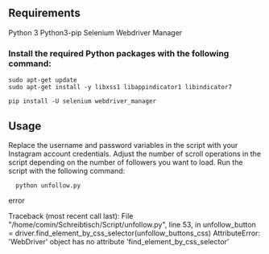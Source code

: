## Requirements
Python 3
Python3-pip
Selenium
Webdriver Manager
### Install the required Python packages with the following command:
    sudo apt-get update
    sudo apt-get install -y libxss1 libappindicator1 libindicator7

    pip install -U selenium webdriver_manager

    
## Usage
Replace the username and password variables in the script with your Instagram account credentials.
Adjust the number of scroll operations in the script depending on the number of followers you want to load.
Run the script with the following command:

      python unfollow.py


error


Traceback (most recent call last):
  File "/home/comin/Schreibtisch/Script/unfollow.py", line 53, in <module>
    unfollow_button = driver.find_element_by_css_selector(unfollow_buttons_css)
AttributeError: 'WebDriver' object has no attribute 'find_element_by_css_selector'
